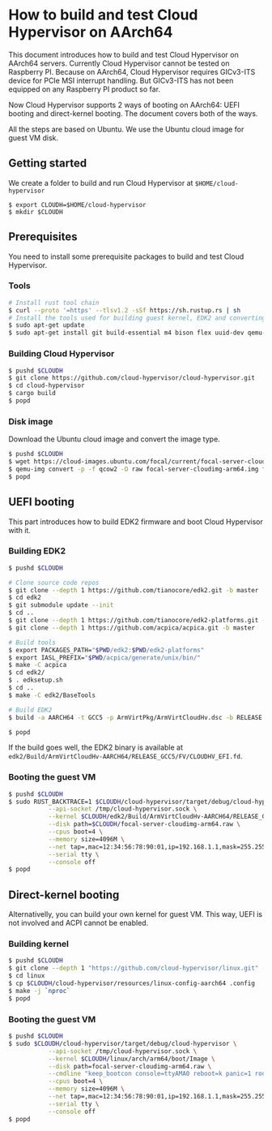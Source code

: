 # How to build and test Cloud Hypervisor on AArch64

This document introduces how to build and test Cloud Hypervisor on AArch64
servers. Currently Cloud Hypervisor cannot be tested on Raspberry PI. Because
on AArch64, Cloud Hypervisor requires GICv3-ITS device for PCIe MSI interrupt
handling. But GICv3-ITS has not been equipped on any Raspberry PI product so
far.

Now Cloud Hypervisor supports 2 ways of booting on AArch64: UEFI booting and
direct-kernel booting. The document covers both of the ways.

All the steps are based on Ubuntu. We use the Ubuntu cloud image for guest VM
disk.

## Getting started

We create a folder to build and run Cloud Hypervisor at `$HOME/cloud-hypervisor`

```shell
$ export CLOUDH=$HOME/cloud-hypervisor
$ mkdir $CLOUDH
```

## Prerequisites

You need to install some prerequisite packages to build and test Cloud Hypervisor.

### Tools

```bash
# Install rust tool chain
$ curl --proto '=https' --tlsv1.2 -sSf https://sh.rustup.rs | sh
# Install the tools used for building guest kernel, EDK2 and converting guest disk
$ sudo apt-get update
$ sudo apt-get install git build-essential m4 bison flex uuid-dev qemu-utils
```

### Building Cloud Hypervisor

```bash
$ pushd $CLOUDH
$ git clone https://github.com/cloud-hypervisor/cloud-hypervisor.git
$ cd cloud-hypervisor
$ cargo build
$ popd
```

### Disk image

Download the Ubuntu cloud image and convert the image type.

```bash
$ pushd $CLOUDH
$ wget https://cloud-images.ubuntu.com/focal/current/focal-server-cloudimg-arm64.img
$ qemu-img convert -p -f qcow2 -O raw focal-server-cloudimg-arm64.img focal-server-cloudimg-arm64.raw
$ popd
```

## UEFI booting

This part introduces how to build EDK2 firmware and boot Cloud Hypervisor with it.

### Building EDK2

```bash
$ pushd $CLOUDH

# Clone source code repos
$ git clone --depth 1 https://github.com/tianocore/edk2.git -b master
$ cd edk2
$ git submodule update --init
$ cd ..
$ git clone --depth 1 https://github.com/tianocore/edk2-platforms.git -b master
$ git clone --depth 1 https://github.com/acpica/acpica.git -b master

# Build tools
$ export PACKAGES_PATH="$PWD/edk2:$PWD/edk2-platforms"
$ export IASL_PREFIX="$PWD/acpica/generate/unix/bin/"
$ make -C acpica
$ cd edk2/
$ . edksetup.sh
$ cd ..
$ make -C edk2/BaseTools

# Build EDK2
$ build -a AARCH64 -t GCC5 -p ArmVirtPkg/ArmVirtCloudHv.dsc -b RELEASE

$ popd
```

If the build goes well, the EDK2 binary is available at
`edk2/Build/ArmVirtCloudHv-AARCH64/RELEASE_GCC5/FV/CLOUDHV_EFI.fd`.

### Booting the guest VM

```bash
$ pushd $CLOUDH
$ sudo RUST_BACKTRACE=1 $CLOUDH/cloud-hypervisor/target/debug/cloud-hypervisor \
           --api-socket /tmp/cloud-hypervisor.sock \
           --kernel $CLOUDH/edk2/Build/ArmVirtCloudHv-AARCH64/RELEASE_GCC5/FV/CLOUDHV_EFI.fd \
           --disk path=$CLOUDH/focal-server-cloudimg-arm64.raw \
           --cpus boot=4 \
           --memory size=4096M \
           --net tap=,mac=12:34:56:78:90:01,ip=192.168.1.1,mask=255.255.255.0 \
           --serial tty \
           --console off
$ popd
```

## Direct-kernel booting

Alternativelly, you can build your own kernel for guest VM. This way, UEFI is
not involved and ACPI cannot be enabled.

### Building kernel

```bash
$ pushd $CLOUDH
$ git clone --depth 1 "https://github.com/cloud-hypervisor/linux.git" -b ch-5.12
$ cd linux
$ cp $CLOUDH/cloud-hypervisor/resources/linux-config-aarch64 .config
$ make -j `nproc`
$ popd
```

### Booting the guest VM

```bash
$ pushd $CLOUDH
$ sudo $CLOUDH/cloud-hypervisor/target/debug/cloud-hypervisor \
           --api-socket /tmp/cloud-hypervisor.sock \
           --kernel $CLOUDH/linux/arch/arm64/boot/Image \
           --disk path=focal-server-cloudimg-arm64.raw \
           --cmdline "keep_bootcon console=ttyAMA0 reboot=k panic=1 root=/dev/vda1 rw" \
           --cpus boot=4 \
           --memory size=4096M \
           --net tap=,mac=12:34:56:78:90:01,ip=192.168.1.1,mask=255.255.255.0 \
           --serial tty \
           --console off
$ popd
```
